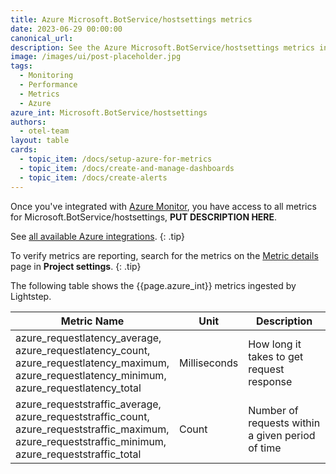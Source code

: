 ```yaml
---
title: Azure Microsoft.BotService/hostsettings metrics
date: 2023-06-29 00:00:00
canonical_url:
description: See the Azure Microsoft.BotService/hostsettings metrics ingested by Lightstep Observability
image: /images/ui/post-placeholder.jpg
tags:
  - Monitoring
  - Performance
  - Metrics
  - Azure
azure_int: Microsoft.BotService/hostsettings
authors:
  - otel-team
layout: table
cards:
  - topic_item: /docs/setup-azure-for-metrics
  - topic_item: /docs/create-and-manage-dashboards
  - topic_item: /docs/create-alerts
---
```

Once you've integrated with [Azure Monitor](/docs/setup-azure-for-metrics), you have access to all metrics for Microsoft.BotService/hostsettings, **PUT DESCRIPTION HERE**. 

See [all available Azure integrations](/docs/azure-metrics).
{: .tip}

To verify metrics are reporting, search for the metrics on the [Metric details](/docs/manage-metric-details) page in **Project settings**.
{: .tip}

The following table shows the {{page.azure_int}} metrics ingested by Lightstep.
<table class="table-aws">
<colgroup><col span="1" style="width: 35%;" /><col span="1" style="width: 15%;" /><col span="1" style="width: 35%;" /></colgroup>
  <thead>
    <th>Metric Name</th>
    <th>Unit</th>
    <th>Description</th>
  </thead>
  <tr>
    <td>azure_requestlatency_average, azure_requestlatency_count, azure_requestlatency_maximum, azure_requestlatency_minimum, azure_requestlatency_total</td>
    <td>Milliseconds</td>
    <td>How long it takes to get request response</td>
  </tr>
  <tr>
    <td>azure_requeststraffic_average, azure_requeststraffic_count, azure_requeststraffic_maximum, azure_requeststraffic_minimum, azure_requeststraffic_total</td>
    <td>Count</td>
    <td>Number of requests within a given period of time</td>
  </tr>
</table>
